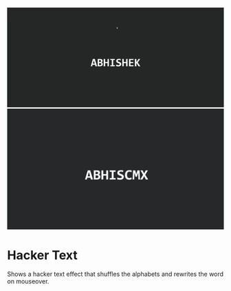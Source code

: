 ![GIF](/assets/video01.gif)
![Screenshot](/assets/01.png)

# Hacker Text

Shows a hacker text effect that shuffles the alphabets and rewrites the word on mouseover.